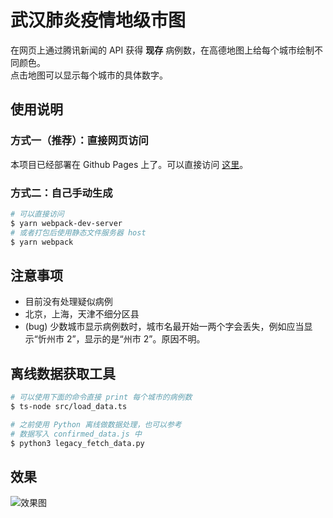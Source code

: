 # 武汉肺炎疫情地级市图

在网页上通过腾讯新闻的 API 获得 __现存__ 病例数，在高德地图上给每个城市绘制不同颜色。    
点击地图可以显示每个城市的具体数字。

## 使用说明

### 方式一（推荐）：直接网页访问
本项目已经部署在 Github Pages 上了。可以直接访问 [这里](https://lispczz.github.io/pneumonia/)。

### 方式二：自己手动生成 

```bash
# 可以直接访问
$ yarn webpack-dev-server
# 或者打包后使用静态文件服务器 host
$ yarn webpack
```

## 注意事项
* 目前没有处理疑似病例
* 北京，上海，天津不细分区县
* (bug) 少数城市显示病例数时，城市名最开始一两个字会丢失，例如应当显示“忻州市 2”，显示的是“州市 2”。原因不明。

## 离线数据获取工具

```bash
# 可以使用下面的命令直接 print 每个城市的病例数
$ ts-node src/load_data.ts

# 之前使用 Python 离线做数据处理，也可以参考
# 数据写入 confirmed_data.js 中
$ python3 legacy_fetch_data.py 
```

## 效果

![效果图](demo.png)

